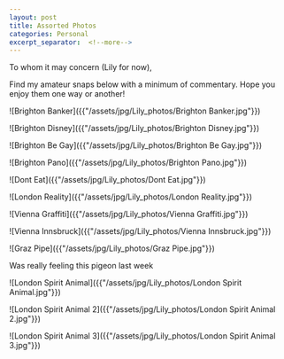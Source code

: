 ```yaml
---
layout: post
title: Assorted Photos
categories: Personal
excerpt_separator:  <!--more-->
---
```

To whom it may concern (Lily for now),

Find my amateur snaps below with a minimum of commentary. Hope you enjoy them one way or another!

![Brighton Banker]({{"/assets/jpg/Lily_photos/Brighton Banker.jpg"}})

![Brighton Disney]({{"/assets/jpg/Lily_photos/Brighton Disney.jpg"}})

![Brighton Be Gay]({{"/assets/jpg/Lily_photos/Brighton Be Gay.jpg"}})

![Brighton Pano]({{"/assets/jpg/Lily_photos/Brighton Pano.jpg"}})

![Dont Eat]({{"/assets/jpg/Lily_photos/Dont Eat.jpg"}})

![London Reality]({{"/assets/jpg/Lily_photos/London Reality.jpg"}})

![Vienna Graffiti]({{"/assets/jpg/Lily_photos/Vienna Graffiti.jpg"}})

![Vienna Innsbruck]({{"/assets/jpg/Lily_photos/Vienna Innsbruck.jpg"}})

![Graz Pipe]({{"/assets/jpg/Lily_photos/Graz Pipe.jpg"}})

Was really feeling this pigeon last week

![London Spirit Animal]({{"/assets/jpg/Lily_photos/London Spirit Animal.jpg"}})

![London Spirit Animal 2]({{"/assets/jpg/Lily_photos/London Spirit Animal 2.jpg"}})

![London Spirit Animal 3]({{"/assets/jpg/Lily_photos/London Spirit Animal 3.jpg"}})
